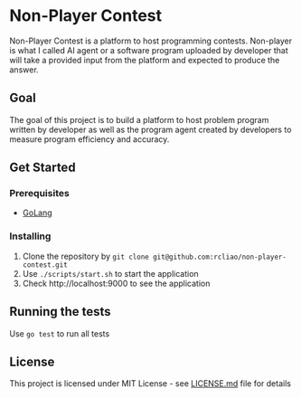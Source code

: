 # Non-Player Contest

Non-Player Contest is a platform to host programming contests. Non-player is
what I called AI agent or a software program uploaded by developer that will
take a provided input from the platform and expected to produce the answer.

## Goal

The goal of this project is to build a platform to host problem program written
by developer as well as the program agent created by developers to measure
program efficiency and accuracy.

## Get Started

### Prerequisites

* [GoLang](https://golang.org/)

### Installing

1. Clone the repository by `git clone git@github.com:rcliao/non-player-contest.git`
2. Use `./scripts/start.sh` to start the application
3. Check http://localhost:9000 to see the application

## Running the tests

Use `go test` to run all tests

## License

This project is licensed under MIT License - see [LICENSE.md](LICENSE.md) file for details
